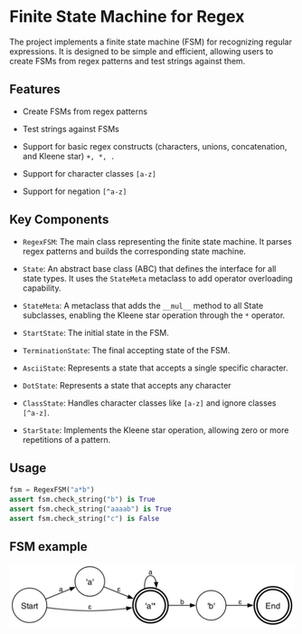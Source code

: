 # Finite State Machine for Regex

The project implements a finite state machine (FSM) for recognizing regular expressions. It is designed to be simple and efficient, allowing users to create FSMs from regex patterns and test strings against them.

## Features

- Create FSMs from regex patterns

- Test strings against FSMs

- Support for basic regex constructs (characters, unions, concatenation, and Kleene star) `+, *, .`

- Support for character classes `[a-z]`

- Support for negation  `[^a-z]`

## Key Components

- `RegexFSM`: The main class representing the finite state machine. It parses regex patterns and builds the corresponding state machine.

- `State`: An abstract base class (ABC) that defines the interface for all state types. It uses the `StateMeta` metaclass to add operator overloading capability.

- `StateMeta`: A metaclass that adds the `__mul__` method to all State subclasses, enabling the Kleene star operation through the `*` operator.

- `StartState`: The initial state in the FSM.

- `TerminationState`: The final accepting state of the FSM.

- `AsciiState`: Represents a state that accepts a single specific character.

- `DotState`: Represents a state that accepts any character

- `ClassState`: Handles character classes like `[a-z]` and ignore classes `[^a-z]`.

- `StarState`: Implements the Kleene star operation, allowing zero or more repetitions of a pattern.

## Usage

```python
fsm = RegexFSM("a*b")
assert fsm.check_string("b") is True
assert fsm.check_string("aaaab") is True
assert fsm.check_string("c") is False
```

## FSM example

![Finite State Machin](fsm_astarb.png)
